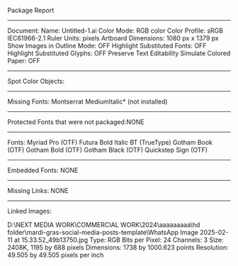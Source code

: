 Package Report

-----------------------------------------------------------------------------
Document:
Name: Untitled-1.ai
Color Mode: RGB color
Color Profile: sRGB IEC61966-2.1
Ruler Units: pixels
Artboard Dimensions: 1080 px x 1379 px
Show Images in Outline Mode: OFF
Highlight Substituted Fonts: OFF
Highlight Substituted Glyphs: OFF
Preserve Text Editability
Simulate Colored Paper: OFF

-----------------------------------------------------------------------------
Spot Color Objects:

-----------------------------------------------------------------------------
Missing Fonts:
Montserrat MediumItalic* (not installed)

-----------------------------------------------------------------------------
Protected Fonts that were not packaged:NONE

-----------------------------------------------------------------------------
Fonts:
Myriad Pro (OTF)
Futura Bold Italic BT (TrueType)
Gotham Book (OTF)
Gotham Bold (OTF)
Gotham Black (OTF)
Quickstep Sign (OTF)

-----------------------------------------------------------------------------
Embedded Fonts:
NONE

-----------------------------------------------------------------------------
Missing Links:
NONE

-----------------------------------------------------------------------------
Linked Images:

D:\NEXT MEDIA WORK\COMMERCIAL WORK\2024\aaaaaaaaa\hd folder\mardi-gras-social-media-posts-template\WhatsApp Image 2025-02-11 at 15.33.52_49b13750.jpg
Type: RGB
Bits per Pixel: 24
Channels: 3
Size: 2408K, 1195 by 688 pixels
Dimensions: 1738 by 1000.623 points 
Resolution: 49.505 by 49.505 pixels per inch
